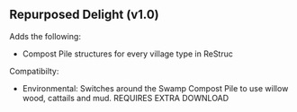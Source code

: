 ## Repurposed Delight (v1.0)

Adds the following:

- Compost Pile structures for every village type in ReStruc

Compatibilty:

- Environmental: Switches around the Swamp Compost Pile to use willow wood, cattails and mud. REQUIRES EXTRA DOWNLOAD
